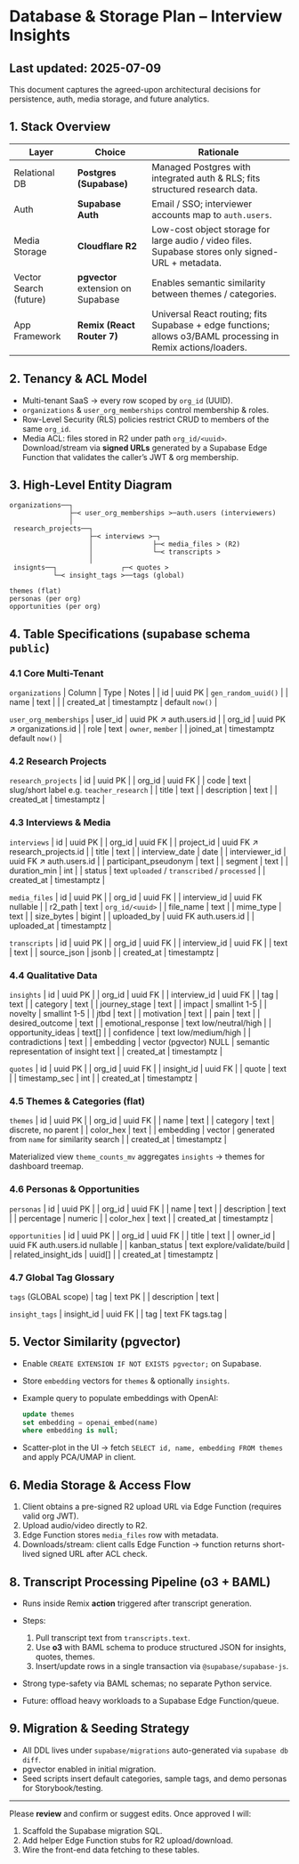 # Database & Storage Plan – Interview Insights

## Last updated: 2025-07-09

This document captures the agreed-upon architectural decisions for persistence, auth, media storage, and future analytics.

## 1. Stack Overview

| Layer | Choice | Rationale |
|-------|--------|----------|
| Relational DB | **Postgres (Supabase)** | Managed Postgres with integrated auth & RLS; fits structured research data. |
| Auth | **Supabase Auth** | Email / SSO; interviewer accounts map to `auth.users`. |
| Media Storage | **Cloudflare R2** | Low-cost object storage for large audio / video files. Supabase stores only signed-URL + metadata. |
| Vector Search (future) | **pgvector** extension on Supabase | Enables semantic similarity between themes / categories. |
| App Framework | **Remix (React Router 7)** | Universal React routing; fits Supabase + edge functions; allows o3/BAML processing in Remix actions/loaders. |

## 2. Tenancy & ACL Model

* Multi-tenant SaaS → every row scoped by `org_id` (UUID).
* `organizations` & `user_org_memberships` control membership & roles.
* Row-Level Security (RLS) policies restrict CRUD to members of the same `org_id`.
* Media ACL: files stored in R2 under path `org_id/<uuid>`.  Download/stream via **signed URLs** generated by a Supabase Edge Function that validates the caller’s JWT & org membership.

## 3. High-Level Entity Diagram

```text
organizations──┐
               ├─< user_org_memberships >─auth.users (interviewers)
               │
 research_projects──┐
                    ├─< interviews >─┐
                    │               ├─< media_files > (R2)
                    │               └─< transcripts >
                    │
 insignts──┐                ┌─< quotes >
           └─< insight_tags >──tags (global)

themes (flat)
personas (per org)
opportunities (per org)
```

## 4. Table Specifications (supabase schema `public`)

### 4.1  Core Multi-Tenant

`organizations`
| Column | Type | Notes |
| id | uuid PK | `gen_random_uuid()` |
| name | text | |
| created_at | timestamptz | default `now()` |

`user_org_memberships`
| user_id | uuid PK ↗ auth.users.id |
| org_id | uuid PK ↗ organizations.id |
| role | text | `owner`, `member` |
| joined_at | timestamptz default `now()` |

### 4.2  Research Projects

`research_projects`
| id | uuid PK |
| org_id | uuid FK |
| code | text | slug/short label e.g. `teacher_research` |
| title | text |
| description | text |
| created_at | timestamptz |

### 4.3  Interviews & Media

`interviews`
| id | uuid PK |
| org_id | uuid FK |
| project_id | uuid FK ↗ research_projects.id |
| title | text |
| interview_date | date |
| interviewer_id | uuid FK ↗ auth.users.id |
| participant_pseudonym | text |
| segment | text |
| duration_min | int |
| status | text `uploaded` / `transcribed` / `processed` |
| created_at | timestamptz |

`media_files`
| id | uuid PK |
| org_id | uuid FK |
| interview_id | uuid FK nullable |
| r2_path | text | `org_id/<uuid>` |
| file_name | text |
| mime_type | text |
| size_bytes | bigint |
| uploaded_by | uuid FK auth.users.id |
| uploaded_at | timestamptz |

`transcripts`
| id | uuid PK |
| org_id | uuid FK |
| interview_id | uuid FK |
| text | text |
| source_json | jsonb |
| created_at | timestamptz |

### 4.4  Qualitative Data

`insights`
| id | uuid PK |
| org_id | uuid FK |
| interview_id | uuid FK |
| tag | text |
| category | text |
| journey_stage | text |
| impact | smallint 1-5 |
| novelty | smallint 1-5 |
| jtbd | text |
| motivation | text |
| pain | text |
| desired_outcome | text |
| emotional_response | text low/neutral/high |
| opportunity_ideas | text[] |
| confidence | text low/medium/high |
| contradictions | text |
| embedding | vector (pgvector) NULL | semantic representation of insight text |
| created_at | timestamptz |

`quotes`
| id | uuid PK |
| org_id | uuid FK |
| insight_id | uuid FK |
| quote | text |
| timestamp_sec | int |
| created_at | timestamptz |

### 4.5  Themes & Categories (flat)

`themes`
| id | uuid PK |
| org_id | uuid FK |
| name | text |
| category | text | discrete, no parent |
| color_hex | text |
| embedding | vector | generated from `name` for similarity search |
| created_at | timestamptz |

Materialized view `theme_counts_mv` aggregates `insights` → themes for dashboard treemap.

### 4.6  Personas & Opportunities

`personas`
| id | uuid PK |
| org_id | uuid FK |
| name | text |
| description | text |
| percentage | numeric |
| color_hex | text |
| created_at | timestamptz |

`opportunities`
| id | uuid PK |
| org_id | uuid FK |
| title | text |
| owner_id | uuid FK auth.users.id nullable |
| kanban_status | text explore/validate/build |
| related_insight_ids | uuid[] |
| created_at | timestamptz |

### 4.7  Global Tag Glossary

`tags` (GLOBAL scope)
| tag | text PK |
| description | text |

`insight_tags`
| insight_id | uuid FK |
| tag | text FK tags.tag |

## 5. Vector Similarity (pgvector)

* Enable `CREATE EXTENSION IF NOT EXISTS pgvector;` on Supabase.
* Store `embedding` vectors for `themes` & optionally `insights`.
* Example query to populate embeddings with OpenAI:

  ```sql
  update themes
  set embedding = openai_embed(name)
  where embedding is null;
  ```

* Scatter-plot in the UI → fetch `SELECT id, name, embedding FROM themes` and apply PCA/UMAP in client.

## 6. Media Storage & Access Flow

1. Client obtains a pre-signed R2 upload URL via Edge Function (requires valid org JWT).
2. Upload audio/video directly to R2.
3. Edge Function stores `media_files` row with metadata.
4. Downloads/stream: client calls Edge Function → function returns short-lived signed URL after ACL check.

## 8. Transcript Processing Pipeline (o3 + BAML)

* Runs inside Remix **action** triggered after transcript generation.

* Steps:

  1. Pull transcript text from `transcripts.text`.
  2. Use **o3** with BAML schema to produce structured JSON for insights, quotes, themes.
  3. Insert/update rows in a single transaction via `@supabase/supabase-js`.

* Strong type-safety via BAML schemas; no separate Python service.

* Future: offload heavy workloads to a Supabase Edge Function/queue.

## 9. Migration & Seeding Strategy

* All DDL lives under `supabase/migrations` auto-generated via `supabase db diff`.  
* pgvector enabled in initial migration.
* Seed scripts insert default categories, sample tags, and demo personas for Storybook/testing.

---

Please **review** and confirm or suggest edits. Once approved I will:
1. Scaffold the Supabase migration SQL.
2. Add helper Edge Function stubs for R2 upload/download.
3. Wire the front-end data fetching to these tables.
